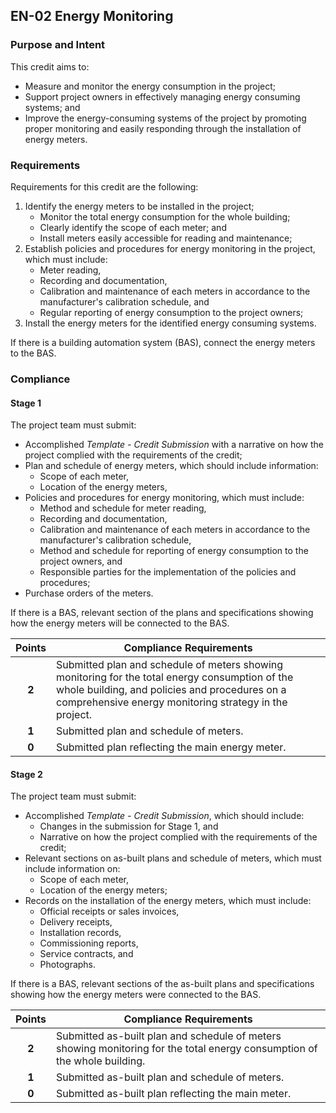 ## EN-02  Energy Monitoring

### Purpose and Intent
This credit aims to:

* Measure and monitor the energy consumption in the project;
* Support project owners in effectively managing energy consuming systems; and
* Improve the energy-consuming systems of the project by promoting proper monitoring and easily responding through the installation of energy meters.

### Requirements
Requirements for this credit are the following:

1. Identify the energy meters to be installed in the project;
    * Monitor the total energy consumption for the whole building;
    * Clearly identify the scope of each meter; and
    * Install meters easily accessible for reading and maintenance;
2. Establish policies and procedures for energy monitoring in the project, which must include:
    * Meter reading,
    * Recording and documentation,
    * Calibration and maintenance of each meters in accordance to the manufacturer's calibration schedule, and
    * Regular reporting of energy consumption to the project owners;
3. Install the energy meters for the identified energy consuming systems.

If there is a building automation system (BAS), connect the energy meters to the BAS.

### Compliance
#### Stage 1
The project team must submit:

* Accomplished _Template - Credit Submission_ with a narrative on how the project complied with the requirements of the credit;
* Plan and schedule of energy meters, which should include information:
    * Scope of each meter,
    * Location of the energy meters,
* Policies and procedures for energy monitoring, which must include:
    * Method and schedule for meter reading,
    * Recording and documentation,
    * Calibration and maintenance of each meters in accordance to the manufacturer's calibration schedule,
    * Method and schedule for reporting of energy consumption to the project owners, and
    * Responsible parties for the implementation of the policies and procedures;
* Purchase orders of the meters.

If there is a BAS, relevant section of the plans and specifications showing how the energy meters will be connected to the BAS.


| Points | Compliance Requirements |
|:------:|-------------------------|
| **2**  | Submitted plan and schedule of meters showing monitoring for the total energy consumption of the whole building, and policies and procedures on a comprehensive energy monitoring strategy in the project. |
| **1**  | Submitted plan and schedule of meters. |
| **0**  | Submitted plan reflecting the main energy meter.|

#### Stage 2
The project team must submit:

* Accomplished _Template - Credit Submission_, which should include:
    * Changes in the submission for Stage 1, and
    * Narrative on how the project complied with the requirements of the credit;
* Relevant sections on as-built plans and schedule of meters, which must include information on:
    * Scope of each meter,
    * Location of the energy meters;
* Records on the installation of the energy meters, which must include:
    * Official receipts or sales invoices,
    * Delivery receipts,
    * Installation records,
    * Commissioning reports,
    * Service contracts, and
    * Photographs.

If there is a BAS, relevant sections of the as-built plans and specifications showing how the energy meters were connected to the BAS.

| Points | Compliance Requirements |
|:------:|-------------------------|
| **2**  | Submitted as-built plan and schedule of meters showing monitoring for the total energy consumption of the whole building. |
| **1**  | Submitted as-built plan and schedule of meters. |
| **0**  | Submitted as-built plan reflecting the main meter. |
